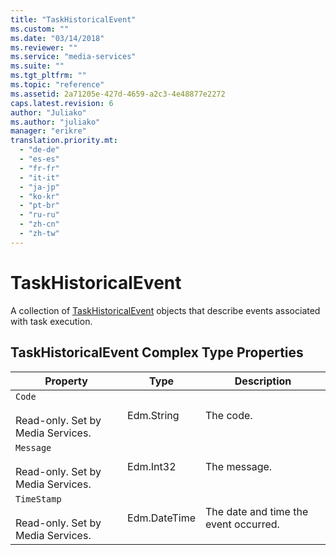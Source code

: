 ```yaml
---
title: "TaskHistoricalEvent"
ms.custom: ""
ms.date: "03/14/2018"
ms.reviewer: ""
ms.service: "media-services"
ms.suite: ""
ms.tgt_pltfrm: ""
ms.topic: "reference"
ms.assetid: 2a71205e-427d-4659-a2c3-4e48877e2272
caps.latest.revision: 6
author: "Juliako"
ms.author: "juliako"
manager: "erikre"
translation.priority.mt: 
  - "de-de"
  - "es-es"
  - "fr-fr"
  - "it-it"
  - "ja-jp"
  - "ko-kr"
  - "pt-br"
  - "ru-ru"
  - "zh-cn"
  - "zh-tw"
---
```

# TaskHistoricalEvent
A collection of [TaskHistoricalEvent](../operations/taskhistoricalevent.md) objects that describe events associated with task execution.  
  
## TaskHistoricalEvent Complex Type Properties  
  
|Property|Type|Description|  
|--------------|----------|-----------------|  
|`Code`<br /><br /> Read-only. Set by Media Services.|Edm.String|The code.|  
|`Message`<br /><br /> Read-only. Set by Media Services.|Edm.Int32|The message.|  
|`TimeStamp`<br /><br /> Read-only. Set by Media Services.|Edm.DateTime|The date and time the event occurred.|